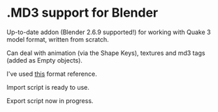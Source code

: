 .MD3 support for Blender
========================

Up-to-date addon (Blender 2.6.9 supported!) for working with Quake 3 model format, written from scratch.

Can deal with animation (via the Shape Keys), textures and md3 tags (added as Empty objects).

I've used [this](http://www.icculus.org/homepages/phaethon/q3a/formats/md3format.html) format reference.

Import script is ready to use.

Export script now in progress.
